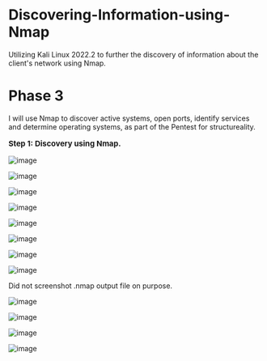 # Discovering-Information-using-Nmap
Utilizing Kali Linux 2022.2 to further the discovery of information about the client's network using Nmap.
<h1>Phase 3</h1>
I will use Nmap to discover active systems, open ports, identify services and determine operating systems, as part of the Pentest for structureality.

**<p style="font-size: 15px;">Step 1: Discovery using Nmap.</p>**

![image](https://github.com/kvweldon/Discovering-Information-using-Nmap/assets/141193154/29850569-934e-49ab-9159-2ecff52c738a)

![image](https://github.com/kvweldon/Discovering-Information-using-Nmap/assets/141193154/d80dd45e-fd40-453b-bf91-c96e079d546f)

![image](https://github.com/kvweldon/Discovering-Information-using-Nmap/assets/141193154/e8c5a43a-3556-4bf8-b79a-7f7a984a94fb)

![image](https://github.com/kvweldon/Discovering-Information-using-Nmap/assets/141193154/57ab8a64-e479-4aec-b8c3-cf5ecd0d451f)

![image](https://github.com/kvweldon/Discovering-Information-using-Nmap/assets/141193154/b71b4485-44b2-4242-a6a0-c5b531dd9657)

![image](https://github.com/kvweldon/Discovering-Information-using-Nmap/assets/141193154/2281ed56-e57d-4181-83a8-a469e7340919)

![image](https://github.com/kvweldon/Discovering-Information-using-Nmap/assets/141193154/9d161aa9-441a-4b78-80d5-b044329c2204)

![image](https://github.com/kvweldon/Discovering-Information-using-Nmap/assets/141193154/8c0907dc-6fc7-4ae5-a150-ff9f78a0e78c)

Did not screenshot .nmap output file on purpose. 

![image](https://github.com/kvweldon/Discovering-Information-using-Nmap/assets/141193154/e1b0bcaf-df3f-4967-a4ad-22310d64c9b1)

![image](https://github.com/kvweldon/Discovering-Information-using-Nmap/assets/141193154/942573fc-af9d-4a52-be06-5da5b0ef7a0b)

![image](https://github.com/kvweldon/Discovering-Information-using-Nmap/assets/141193154/99ca312f-9922-46ee-b7f3-a46e4476a875)

![image](https://github.com/kvweldon/Discovering-Information-using-Nmap/assets/141193154/78773c05-d2df-477a-9c39-321eb620d776)

